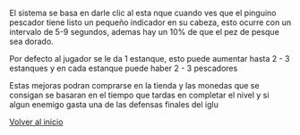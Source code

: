El sistema se basa en darle clic al esta nque cuando ves que el pinguino pescador tiene listo un pequeño indicador en su cabeza, esto ocurre con un intervalo de 5-9 segundos, ademas hay un 10% de que el pez de pesque sea dorado.


Por defecto al jugador se le da 1 estanque, esto puede aumentar hasta 2 - 3 estanques y en cada estanque puede haber 2 - 3 pescadores


Estas mejoras podran comprarse en la tienda y las monedas que se consigan se basaran en el tiempo que tardas en completar el nivel y si algun enemigo gasta una de las defensas finales del iglu



[Volver al inicio](../README.md)
